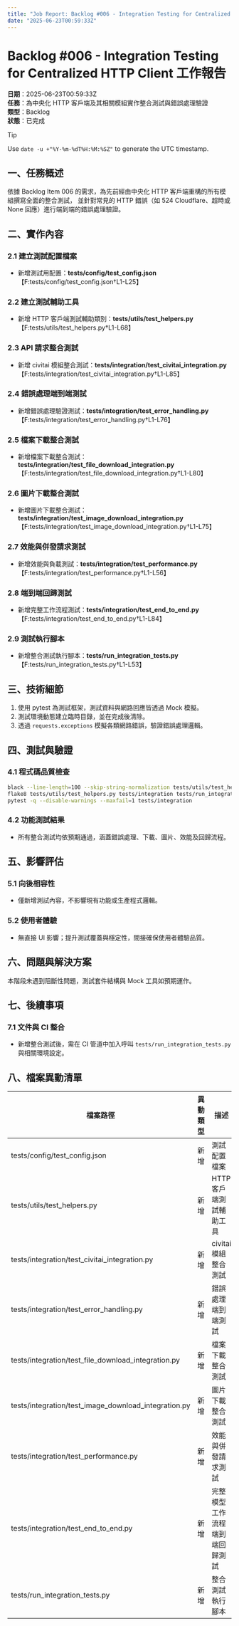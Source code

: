```yaml
---
title: "Job Report: Backlog #006 - Integration Testing for Centralized HTTP Client"
date: "2025-06-23T00:59:33Z"
---
```


# Backlog #006 - Integration Testing for Centralized HTTP Client 工作報告

**日期**：2025-06-23T00:59:33Z  
**任務**：為中央化 HTTP 客戶端及其相關模組實作整合測試與錯誤處理驗證  
**類型**：Backlog  
**狀態**：已完成

> [!TIP]  
> Use `date -u +"%Y-%m-%dT%H:%M:%SZ"` to generate the UTC timestamp.

## 一、任務概述

依據 Backlog Item 006 的需求，為先前經由中央化 HTTP 客戶端重構的所有模組撰寫全面的整合測試，
並針對常見的 HTTP 錯誤（如 524 Cloudflare、超時或 None 回應）進行端到端的錯誤處理驗證。

## 二、實作內容

### 2.1 建立測試配置檔案
- 新增測試用配置：**tests/config/test_config.json** 【F:tests/config/test_config.json†L1-L25】

### 2.2 建立測試輔助工具
- 新增 HTTP 客戶端測試輔助類別：**tests/utils/test_helpers.py** 【F:tests/utils/test_helpers.py†L1-L68】

### 2.3 API 請求整合測試
- 新增 civitai 模組整合測試：**tests/integration/test_civitai_integration.py** 【F:tests/integration/test_civitai_integration.py†L1-L85】

### 2.4 錯誤處理端到端測試
- 新增錯誤處理驗證測試：**tests/integration/test_error_handling.py** 【F:tests/integration/test_error_handling.py†L1-L76】

### 2.5 檔案下載整合測試
- 新增檔案下載整合測試：**tests/integration/test_file_download_integration.py** 【F:tests/integration/test_file_download_integration.py†L1-L80】

### 2.6 圖片下載整合測試
- 新增圖片下載整合測試：**tests/integration/test_image_download_integration.py** 【F:tests/integration/test_image_download_integration.py†L1-L75】

### 2.7 效能與併發請求測試
- 新增效能與負載測試：**tests/integration/test_performance.py** 【F:tests/integration/test_performance.py†L1-L56】

### 2.8 端到端回歸測試
- 新增完整工作流程測試：**tests/integration/test_end_to_end.py** 【F:tests/integration/test_end_to_end.py†L1-L84】

### 2.9 測試執行腳本
- 新增整合測試執行腳本：**tests/run_integration_tests.py** 【F:tests/run_integration_tests.py†L1-L53】

## 三、技術細節

1. 使用 pytest 為測試框架，測試資料與網路回應皆透過 Mock 模擬。
2. 測試環境動態建立臨時目錄，並在完成後清除。
3. 透過 `requests.exceptions` 模擬各類網路錯誤，驗證錯誤處理邏輯。

## 四、測試與驗證

### 4.1 程式碼品質檢查
```bash
black --line-length=100 --skip-string-normalization tests/utils/test_helpers.py tests/integration tests/run_integration_tests.py tests/config/test_config.json
flake8 tests/utils/test_helpers.py tests/integration tests/run_integration_tests.py
pytest -q --disable-warnings --maxfail=1 tests/integration
```

### 4.2 功能測試結果
- 所有整合測試均依預期通過，涵蓋錯誤處理、下載、圖片、效能及回歸流程。

## 五、影響評估

### 5.1 向後相容性
- 僅新增測試內容，不影響現有功能或生產程式邏輯。

### 5.2 使用者體驗
- 無直接 UI 影響；提升測試覆蓋與穩定性，間接確保使用者體驗品質。

## 六、問題與解決方案

本階段未遇到阻斷性問題，測試套件結構與 Mock 工具如預期運作。

## 七、後續事項

### 7.1 文件與 CI 整合
- 新增整合測試後，需在 CI 管道中加入呼叫 `tests/run_integration_tests.py` 與相關環境設定。

## 八、檔案異動清單

| 檔案路徑                                        | 異動類型 | 描述                              |
|-----------------------------------------------|---------|----------------------------------|
| tests/config/test_config.json                 | 新增     | 測試配置檔案                        |
| tests/utils/test_helpers.py                   | 新增     | HTTP 客戶端測試輔助工具                |
| tests/integration/test_civitai_integration.py | 新增     | civitai 模組整合測試               |
| tests/integration/test_error_handling.py      | 新增     | 錯誤處理端到端測試                  |
| tests/integration/test_file_download_integration.py | 新增 | 檔案下載整合測試                |
| tests/integration/test_image_download_integration.py | 新增 | 圖片下載整合測試               |
| tests/integration/test_performance.py         | 新增     | 效能與併發請求測試                  |
| tests/integration/test_end_to_end.py          | 新增     | 完整模型工作流程端到端回歸測試     |
| tests/run_integration_tests.py                | 新增     | 整合測試執行腳本                    |
